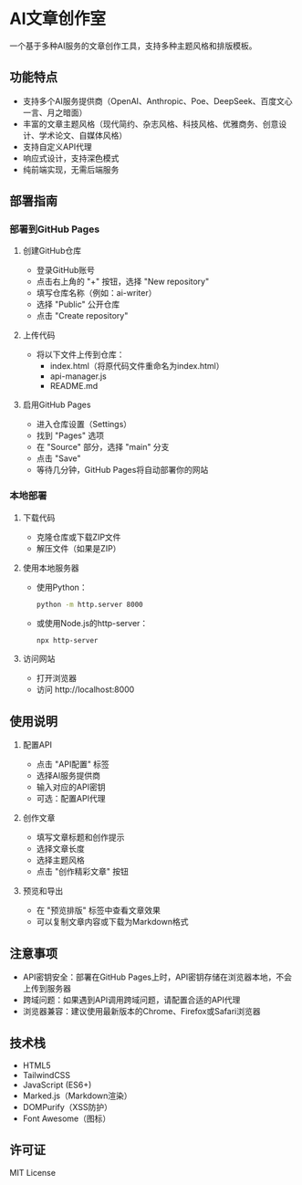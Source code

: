 # AI文章创作室

一个基于多种AI服务的文章创作工具，支持多种主题风格和排版模板。

## 功能特点

- 支持多个AI服务提供商（OpenAI、Anthropic、Poe、DeepSeek、百度文心一言、月之暗面）
- 丰富的文章主题风格（现代简约、杂志风格、科技风格、优雅商务、创意设计、学术论文、自媒体风格）
- 支持自定义API代理
- 响应式设计，支持深色模式
- 纯前端实现，无需后端服务

## 部署指南

### 部署到GitHub Pages

1. 创建GitHub仓库
   - 登录GitHub账号
   - 点击右上角的 "+" 按钮，选择 "New repository"
   - 填写仓库名称（例如：ai-writer）
   - 选择 "Public" 公开仓库
   - 点击 "Create repository"

2. 上传代码
   - 将以下文件上传到仓库：
     - index.html（将原代码文件重命名为index.html）
     - api-manager.js
     - README.md

3. 启用GitHub Pages
   - 进入仓库设置（Settings）
   - 找到 "Pages" 选项
   - 在 "Source" 部分，选择 "main" 分支
   - 点击 "Save"
   - 等待几分钟，GitHub Pages将自动部署你的网站

### 本地部署

1. 下载代码
   - 克隆仓库或下载ZIP文件
   - 解压文件（如果是ZIP）

2. 使用本地服务器
   - 使用Python：
     ```bash
     python -m http.server 8000
     ```
   - 或使用Node.js的http-server：
     ```bash
     npx http-server
     ```

3. 访问网站
   - 打开浏览器
   - 访问 http://localhost:8000

## 使用说明

1. 配置API
   - 点击 "API配置" 标签
   - 选择AI服务提供商
   - 输入对应的API密钥
   - 可选：配置API代理

2. 创作文章
   - 填写文章标题和创作提示
   - 选择文章长度
   - 选择主题风格
   - 点击 "创作精彩文章" 按钮

3. 预览和导出
   - 在 "预览排版" 标签中查看文章效果
   - 可以复制文章内容或下载为Markdown格式

## 注意事项

- API密钥安全：部署在GitHub Pages上时，API密钥存储在浏览器本地，不会上传到服务器
- 跨域问题：如果遇到API调用跨域问题，请配置合适的API代理
- 浏览器兼容：建议使用最新版本的Chrome、Firefox或Safari浏览器

## 技术栈

- HTML5
- TailwindCSS
- JavaScript (ES6+)
- Marked.js（Markdown渲染）
- DOMPurify（XSS防护）
- Font Awesome（图标）

## 许可证

MIT License